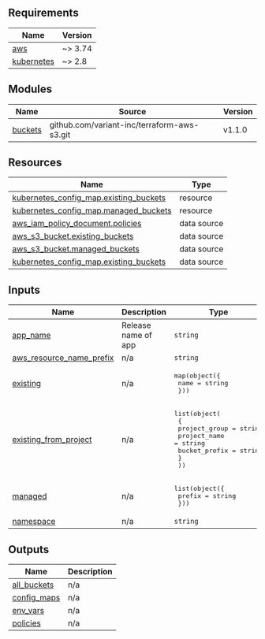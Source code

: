 <!-- BEGINNING OF PRE-COMMIT-TERRAFORM DOCS HOOK -->
## Requirements

| Name | Version |
|------|---------|
| <a name="requirement_aws"></a> [aws](#requirement\_aws) | ~> 3.74 |
| <a name="requirement_kubernetes"></a> [kubernetes](#requirement\_kubernetes) | ~> 2.8 |

## Modules

| Name | Source | Version |
|------|--------|---------|
| <a name="module_buckets"></a> [buckets](#module\_buckets) | github.com/variant-inc/terraform-aws-s3.git | v1.1.0 |

## Resources

| Name | Type |
|------|------|
| [kubernetes_config_map.existing_buckets](https://registry.terraform.io/providers/hashicorp/kubernetes/latest/docs/resources/config_map) | resource |
| [kubernetes_config_map.managed_buckets](https://registry.terraform.io/providers/hashicorp/kubernetes/latest/docs/resources/config_map) | resource |
| [aws_iam_policy_document.policies](https://registry.terraform.io/providers/hashicorp/aws/latest/docs/data-sources/iam_policy_document) | data source |
| [aws_s3_bucket.existing_buckets](https://registry.terraform.io/providers/hashicorp/aws/latest/docs/data-sources/s3_bucket) | data source |
| [aws_s3_bucket.managed_buckets](https://registry.terraform.io/providers/hashicorp/aws/latest/docs/data-sources/s3_bucket) | data source |
| [kubernetes_config_map.existing_buckets](https://registry.terraform.io/providers/hashicorp/kubernetes/latest/docs/data-sources/config_map) | data source |

## Inputs

| Name | Description | Type | Default | Required |
|------|-------------|------|---------|:--------:|
| <a name="input_app_name"></a> [app\_name](#input\_app\_name) | Release name of app | `string` | n/a | yes |
| <a name="input_aws_resource_name_prefix"></a> [aws\_resource\_name\_prefix](#input\_aws\_resource\_name\_prefix) | n/a | `string` | n/a | yes |
| <a name="input_existing"></a> [existing](#input\_existing) | n/a | <pre>map(object({<br>    name = string<br>  }))</pre> | `{}` | no |
| <a name="input_existing_from_project"></a> [existing\_from\_project](#input\_existing\_from\_project) | n/a | <pre>list(object(<br>    {<br>      project_group = string<br>      project_name  = string<br>      bucket_prefix = string<br>    }<br>  ))</pre> | `[]` | no |
| <a name="input_managed"></a> [managed](#input\_managed) | n/a | <pre>list(object({<br>    prefix = string<br>  }))</pre> | `[]` | no |
| <a name="input_namespace"></a> [namespace](#input\_namespace) | n/a | `string` | n/a | yes |

## Outputs

| Name | Description |
|------|-------------|
| <a name="output_all_buckets"></a> [all\_buckets](#output\_all\_buckets) | n/a |
| <a name="output_config_maps"></a> [config\_maps](#output\_config\_maps) | n/a |
| <a name="output_env_vars"></a> [env\_vars](#output\_env\_vars) | n/a |
| <a name="output_policies"></a> [policies](#output\_policies) | n/a |
<!-- END OF PRE-COMMIT-TERRAFORM DOCS HOOK -->